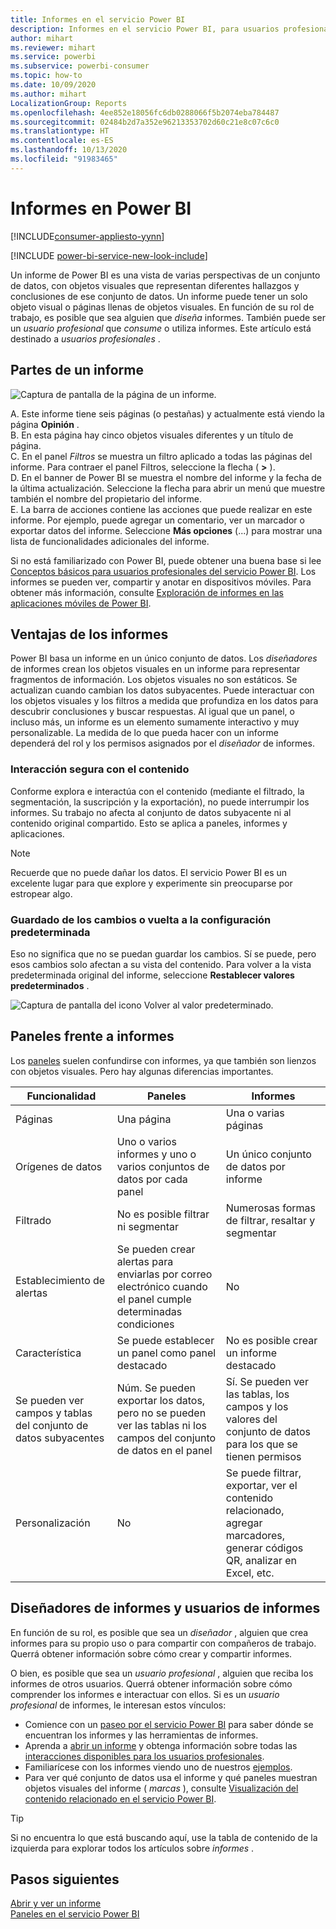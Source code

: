 ```yaml
---
title: Informes en el servicio Power BI
description: Informes en el servicio Power BI, para usuarios profesionales
author: mihart
ms.reviewer: mihart
ms.service: powerbi
ms.subservice: powerbi-consumer
ms.topic: how-to
ms.date: 10/09/2020
ms.author: mihart
LocalizationGroup: Reports
ms.openlocfilehash: 4ee852e18056fc6db0288066f5b2074eba784487
ms.sourcegitcommit: 02484b2d7a352e96213353702d60c21e8c07c6c0
ms.translationtype: HT
ms.contentlocale: es-ES
ms.lasthandoff: 10/13/2020
ms.locfileid: "91983465"
---
```

# <a name="reports-in-power-bi"></a>Informes en Power BI

[!INCLUDE[consumer-appliesto-yynn](../includes/consumer-appliesto-yyn.md)]

[!INCLUDE [power-bi-service-new-look-include](../includes/power-bi-service-new-look-include.md)]

Un informe de Power BI es una vista de varias perspectivas de un conjunto de datos, con objetos visuales que representan diferentes hallazgos y conclusiones de ese conjunto de datos.  Un informe puede tener un solo objeto visual o páginas llenas de objetos visuales. En función de su rol de trabajo, es posible que sea alguien que *diseña* informes. También puede ser un *usuario profesional* que *consume* o utiliza informes. Este artículo está destinado a *usuarios profesionales* .

## <a name="the-parts-of-a-report"></a>Partes de un informe

![Captura de pantalla de la página de un informe.](./media/end-user-reports/power-bi-report.png)

A. Este informe tiene seis páginas (o pestañas) y actualmente está viendo la página **Opinión** .    
B. En esta página hay cinco objetos visuales diferentes y un título de página.    
C. En el panel *Filtros* se muestra un filtro aplicado a todas las páginas del informe. Para contraer el panel Filtros, seleccione la flecha ( **>** ).    
D. En el banner de Power BI se muestra el nombre del informe y la fecha de la última actualización. Seleccione la flecha para abrir un menú que muestre también el nombre del propietario del informe.    
E. La barra de acciones contiene las acciones que puede realizar en este informe.  Por ejemplo, puede agregar un comentario, ver un marcador o exportar datos del informe.  Seleccione **Más opciones** (...) para mostrar una lista de funcionalidades adicionales del informe.    

Si no está familiarizado con Power BI, puede obtener una buena base si lee [Conceptos básicos para usuarios profesionales del servicio Power BI](end-user-basic-concepts.md). Los informes se pueden ver, compartir y anotar en dispositivos móviles. Para obtener más información, consulte [Exploración de informes en las aplicaciones móviles de Power BI](mobile/mobile-reports-in-the-mobile-apps.md).

## <a name="advantages-of-reports"></a>Ventajas de los informes

Power BI basa un informe en un único conjunto de datos. Los *diseñadores* de informes crean los objetos visuales en un informe para representar fragmentos de información. Los objetos visuales no son estáticos.  Se actualizan cuando cambian los datos subyacentes. Puede interactuar con los objetos visuales y los filtros a medida que profundiza en los datos para descubrir conclusiones y buscar respuestas. Al igual que un panel, o incluso más, un informe es un elemento sumamente interactivo y muy personalizable. La medida de lo que pueda hacer con un informe dependerá del rol y los permisos asignados por el *diseñador* de informes.

### <a name="safely-interact-with-content"></a>Interacción segura con el contenido

Conforme explora e interactúa con el contenido (mediante el filtrado, la segmentación, la suscripción y la exportación), no puede interrumpir los informes. Su trabajo no afecta al conjunto de datos subyacente ni al contenido original compartido. Esto se aplica a paneles, informes y aplicaciones.

> [!NOTE]
> Recuerde que no puede dañar los datos. El servicio Power BI es un excelente lugar para que explore y experimente sin preocuparse por estropear algo.

### <a name="save-your-changes-or-revert-to-the-default-settings"></a>Guardado de los cambios o vuelta a la configuración predeterminada

Eso no significa que no se puedan guardar los cambios. Sí se puede, pero esos cambios solo afectan a su vista del contenido. Para volver a la vista predeterminada original del informe, seleccione **Restablecer valores predeterminados** .

![Captura de pantalla del icono Volver al valor predeterminado.](./media/end-user-reports/power-bi-reset.png)

## <a name="dashboards-versus-reports"></a>Paneles frente a informes

Los [paneles](end-user-dashboards.md) suelen confundirse con informes, ya que también son lienzos con objetos visuales. Pero hay algunas diferencias importantes.  

| **Funcionalidad** | **Paneles** | **Informes** |
| --- | --- | --- |
| Páginas |Una página |Una o varias páginas |
| Orígenes de datos |Uno o varios informes y uno o varios conjuntos de datos por cada panel |Un único conjunto de datos por informe |
| Filtrado |No es posible filtrar ni segmentar |Numerosas formas de filtrar, resaltar y segmentar |
| Establecimiento de alertas |Se pueden crear alertas para enviarlas por correo electrónico cuando el panel cumple determinadas condiciones |No |
| Característica |Se puede establecer un panel como panel destacado |No es posible crear un informe destacado |
| Se pueden ver campos y tablas del conjunto de datos subyacentes |Núm. Se pueden exportar los datos, pero no se pueden ver las tablas ni los campos del conjunto de datos en el panel |Sí. Se pueden ver las tablas, los campos y los valores del conjunto de datos para los que se tienen permisos |
| Personalización |No  |Se puede filtrar, exportar, ver el contenido relacionado, agregar marcadores, generar códigos QR, analizar en Excel, etc. |

<!--| Available in Power BI Desktop |No |Yes, can create and view reports in Desktop |
| Pinning |Can pin existing visuals (tiles) only from current dashboard to your other dashboards |Can pin visuals (as tiles) to any of your dashboards. Can pin entire report pages to any of your dashboards. | -->

## <a name="report-designers-and-report-users"></a>Diseñadores de informes y usuarios de informes

En función de su rol, es posible que sea un *diseñador* , alguien que crea informes para su propio uso o para compartir con compañeros de trabajo. Querrá obtener información sobre cómo crear y compartir informes.

O bien, es posible que sea un *usuario profesional* , alguien que reciba los informes de otros usuarios. Querrá obtener información sobre cómo comprender los informes e interactuar con ellos. Si es un *usuario profesional* de informes, le interesan estos vínculos:

* Comience con un [paseo por el servicio Power BI](end-user-basic-concepts.md) para saber dónde se encuentran los informes y las herramientas de informes.
* Aprenda a [abrir un informe](end-user-report-open.md) y obtenga información sobre todas las [interacciones disponibles para los usuarios profesionales](end-user-reading-view.md).
* Familiarícese con los informes viendo uno de nuestros [ejemplos](../create-reports/sample-tutorial-connect-to-the-samples.md).  
* Para ver qué conjunto de datos usa el informe y qué paneles muestran objetos visuales del informe ( *marcas* ), consulte [Visualización del contenido relacionado en el servicio Power BI](end-user-related.md).

> [!TIP]
> Si no encuentra lo que está buscando aquí, use la tabla de contenido de la izquierda para explorar todos los artículos sobre *informes* .

## <a name="next-steps"></a>Pasos siguientes

[Abrir y ver un informe](end-user-report-open.md)    
[Paneles en el servicio Power BI](end-user-dashboards.md)


